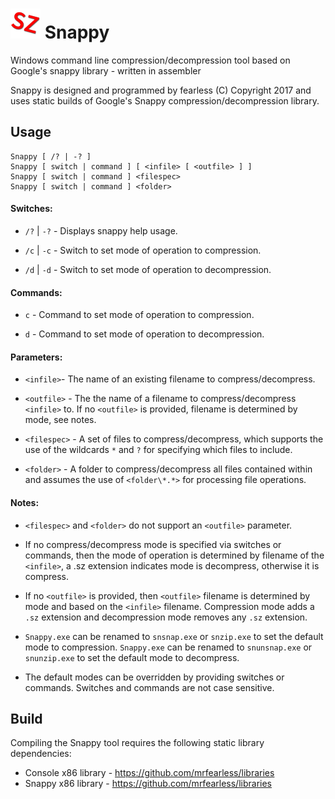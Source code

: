 # ![](./assets/Snappy.png) Snappy

Windows command line compression/decompression tool based on Google's snappy library - written in assembler

Snappy is designed and programmed by fearless (C) Copyright 2017 and uses static builds of Google's Snappy compression/decompression library.



## Usage

```
Snappy [ /? | -? ]
Snappy [ switch | command ] [ <infile> [ <outfile> ] ]
Snappy [ switch | command ] <filespec>
Snappy [ switch | command ] <folder>
```



#### Switches:     

- `/?` | `-?` - Displays snappy help usage.

- `/c` | `-c` - Switch to set mode of operation to compression.
- `/d` | `-d` - Switch to set mode of operation to decompression.



#### Commands:

- `c` - Command to set mode of operation to compression.

- `d` - Command to set mode of operation to decompression.



#### Parameters:

- `<infile>`- The name of an existing filename to compress/decompress.

- `<outfile>` - The the name of a filename to compress/decompress `<infile>` to. If no `<outfile>` is provided, filename is determined by mode, see notes.
- `<filespec>` - A set of files to compress/decompress, which supports the use of the wildcards `*` and `?` for specifying which files to include.
- `<folder>` - A folder to compress/decompress all files contained within and assumes the use of `<folder\*.*>` for processing file operations.



#### Notes:

- `<filespec>` and `<folder>` do not support an `<outfile>` parameter.

- If no compress/decompress mode is specified via switches or commands, then the mode of operation is determined by filename of the `<infile>`, a .sz extension indicates mode is decompress, otherwise it is compress.

- If no `<outfile>` is provided, then `<outfile>` filename is determined by mode and based on the `<infile>` filename. Compression mode adds a `.sz` extension and decompression mode removes any `.sz` extension.

- `Snappy.exe` can be renamed to `snsnap.exe` or `snzip.exe` to set the default mode to compression.
  `Snappy.exe` can be renamed to `snunsnap.exe` or `snunzip.exe` to set the default mode to decompress.

- The default modes can be overridden by providing switches or commands.
  Switches and commands are not case sensitive.




## Build

Compiling the Snappy tool requires the following static library dependencies: 

- Console x86 library - https://github.com/mrfearless/libraries
- Snappy x86 library - https://github.com/mrfearless/libraries
